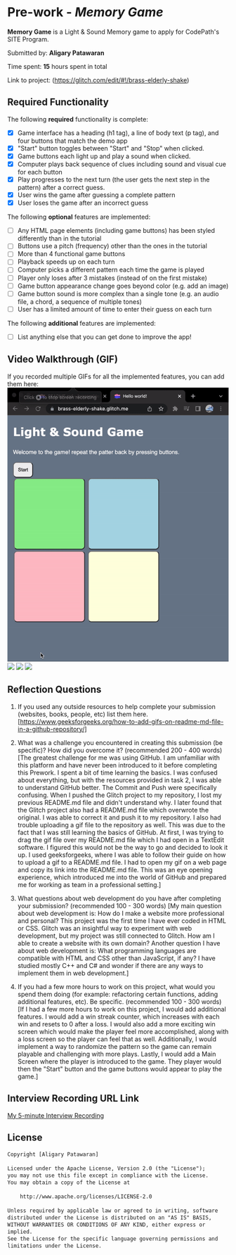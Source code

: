 # Pre-work - *Memory Game*

**Memory Game** is a Light & Sound Memory game to apply for CodePath's SITE Program. 

Submitted by: **Aligary Patawaran**

Time spent: **15** hours spent in total

Link to project: (https://glitch.com/edit/#!/brass-elderly-shake)

## Required Functionality

The following **required** functionality is complete:

* [x] Game interface has a heading (h1 tag), a line of body text (p tag), and four buttons that match the demo app
* [x] "Start" button toggles between "Start" and "Stop" when clicked. 
* [x] Game buttons each light up and play a sound when clicked. 
* [x] Computer plays back sequence of clues including sound and visual cue for each button
* [x] Play progresses to the next turn (the user gets the next step in the pattern) after a correct guess. 
* [x] User wins the game after guessing a complete pattern
* [x] User loses the game after an incorrect guess

The following **optional** features are implemented:

* [ ] Any HTML page elements (including game buttons) has been styled differently than in the tutorial
* [ ] Buttons use a pitch (frequency) other than the ones in the tutorial
* [ ] More than 4 functional game buttons
* [ ] Playback speeds up on each turn
* [ ] Computer picks a different pattern each time the game is played
* [ ] Player only loses after 3 mistakes (instead of on the first mistake)
* [ ] Game button appearance change goes beyond color (e.g. add an image)
* [ ] Game button sound is more complex than a single tone (e.g. an audio file, a chord, a sequence of multiple tones)
* [ ] User has a limited amount of time to enter their guess on each turn

The following **additional** features are implemented:

- [ ] List anything else that you can get done to improve the app!

## Video Walkthrough (GIF)

If you recorded multiple GIFs for all the implemented features, you can add them here:
![](https://raw.githubusercontent.com/Aligary/CodePath-Prework/b6aa4cce52723de1ad73b63b8f46c572fe644d9a/ezgif.com-gif-maker.gif)
![](gif2-link-here)
![](gif3-link-here)
![](gif4-link-here)

## Reflection Questions
1. If you used any outside resources to help complete your submission (websites, books, people, etc) list them here. 
[https://www.geeksforgeeks.org/how-to-add-gifs-on-readme-md-file-in-a-github-repository/]

2. What was a challenge you encountered in creating this submission (be specific)? How did you overcome it? (recommended 200 - 400 words) 
[The greatest challenge for me was using GitHub. I am unfamiliar with this platform and have never been introduced to it before completing this Prework. I spent a bit of time learning the basics. I was confused about everything, but with the resources provided in task 2, I was able to understand GitHub better. The Commit and Push were specifically confusing. When I pushed the Glitch project to my repository, I lost my previous README.md file and didn't understand why. I later found that the Glitch project also had a README.md file which overwrote the original. I was able to correct it and push it to my repository. I also had trouble uploading a gif file to the repository as well. This was due to the fact that I was still learning the basics of GitHub. At first, I was trying to drag the gif file over my README.md file which I had open in a TextEdit software. I figured this would not be the way to go and decided to look it up. I used geeksforgeeks, where I was able to follow their guide on how to upload a gif to a README.md file. I had to open my gif on a web page and copy its link into the README.md file. This was an eye opening experience, which introduced me into the world of GitHub and prepared me for working as team in a professional setting.]

3. What questions about web development do you have after completing your submission? (recommended 100 - 300 words) 
[My main question about web development is: How do I make a website more professional and personal? This project was the first time I have ever coded in HTML or CSS. Glitch was an insightful way to experiment with web development, but my project was still connected to Glitch. How am I able to create a website with its own domain? Another question I have about web development is: What programming languages are compatible with HTML and CSS other than JavaScript, if any? I have studied mostly C++ and C# and wonder if there are any ways to implement them in web development.]

4. If you had a few more hours to work on this project, what would you spend them doing (for example: refactoring certain functions, adding additional features, etc). Be specific. (recommended 100 - 300 words) 
[If I had a few more hours to work on this project, I would add additional features. I would add a win streak counter, which increases with each win and resets to 0 after a loss. I would also add a more exciting win screen which would make the player feel more accomplished, along with a loss screen so the player can feel that as well. Additionally, I would implement a way to randomize the pattern so the game can remain playable and challenging with more plays. Lastly, I would add a Main Screen where the player is introduced to the game. They player would then the "Start" button and the game buttons would appear to play the game.]



## Interview Recording URL Link

[My 5-minute Interview Recording](https://youtu.be/7f6Y3hbLf0w)


## License

    Copyright [Aligary Patawaran]

    Licensed under the Apache License, Version 2.0 (the "License");
    you may not use this file except in compliance with the License.
    You may obtain a copy of the License at

        http://www.apache.org/licenses/LICENSE-2.0

    Unless required by applicable law or agreed to in writing, software
    distributed under the License is distributed on an "AS IS" BASIS,
    WITHOUT WARRANTIES OR CONDITIONS OF ANY KIND, either express or implied.
    See the License for the specific language governing permissions and
    limitations under the License.